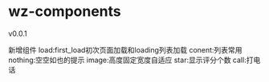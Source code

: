 # wz-components

v0.0.1

新增组件
load:first_load初次页面加载和loading列表加载
conent:列表常用
nothing:空空如也的提示
image:高度固定宽度自适应
star:显示评分个数
call:打电话